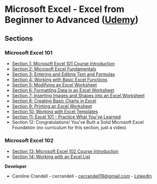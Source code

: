 # Microsoft Excel - Excel from Beginner to Advanced ([Udemy](https://www.udemy.com/course/microsoft-excel-2013-from-beginner-to-advanced-and-beyond/))

## Sections

### Microsoft Excel 101

- [Section 1: Microsoft Excel 101 Course Introduction](/Section%201%3A%20Microsoft%20Excel%20101%20Course%20Introduction/README.md)
- [Section 2: Microsoft Excel Fundamentals](/Section%202%3A%20Microsoft%20Excel%20Fundamentals/README.md)
- [Section 3: Entering and Editing Text and Formulas](/Section%203%3A%20Entering%20and%20Editing%20Text%20and%20Formulas/README.md)
- [Section 4: Working with Basic Excel Functions](/Section%204%3A%20Working%20with%20Basic%20Excel%20Functions/README.md)
- [Section 5: Modifying an Excel Worksheet](/Section%205%3A%20Modifying%20an%20Excel%20Worksheet/README.md)
- [Section 6: Formatting Data in an Excel Worksheet](/Section%206%3A%20Formatting%20Data%20in%20an%20Excel%20Worksheet/README.md)
- [Section 7: Inserting Images and Shapes into an Excel Worksheet](/Section%207%3A%20Inserting%20Images%20and%20Shapes%20into%20an%20Excel%20Worksheet/README.md)
- [Section 8: Creating Basic Charts in Excel](/Section%208%3A%20Creating%20Basic%20Charts%20in%20Excel/README.md)
- [Section 9: Printing an Excel Worksheet](/Section%209%3A%20Printing%20an%20Excel%20Worksheet/README.md)
- [Section 10: Working with Excel Templates](/Section%2010%3A%20Working%20with%20Excel%20Templates/README.md)
- [Section 11: Excel 101 - Practice What You've Learned](/Section%2011%3A%20Excel%20101%20-%20Practice%20What%20You've%20Learned/README.md)
- Section 12: Congratulations! You've Built a Solid Microsoft Excel Foundation (no curriculum for this section, just a video)

### Microsoft Excel 102

- [Section 13: Microsoft Excel 102 Course Introduction](/Section%2013%3A%20Microsoft%20Excel%20102%20Course%20Introduction/README.md)
- [Section 14: Working with an Excel List](/Section%2014%3A%20Working%20with%20an%20Excel%20List/README.md)

**Developer**

- Caroline Crandell - cecrandell - cecrandell19@gmail.com - [LinkedIn](https://www.linkedin.com/in/carolinecrandell/)
